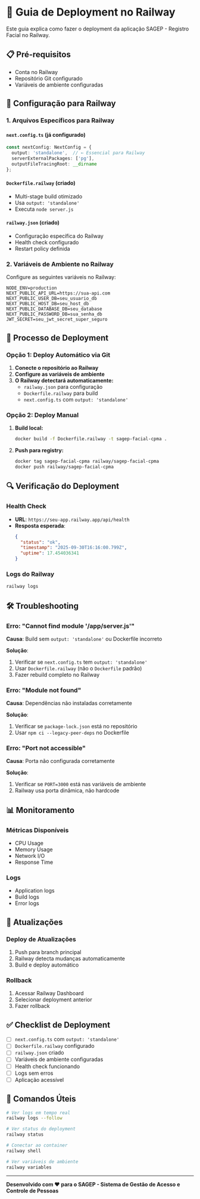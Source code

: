 # 🚀 Guia de Deployment no Railway

Este guia explica como fazer o deployment da aplicação SAGEP - Registro Facial no Railway.

## 📋 Pré-requisitos

- Conta no Railway
- Repositório Git configurado
- Variáveis de ambiente configuradas

## 🔧 Configuração para Railway

### 1. **Arquivos Específicos para Railway**

#### **`next.config.ts`** (já configurado)
```typescript
const nextConfig: NextConfig = {
  output: 'standalone',  // ← Essencial para Railway
  serverExternalPackages: ['pg'],
  outputFileTracingRoot: __dirname
};
```

#### **`Dockerfile.railway`** (criado)
- Multi-stage build otimizado
- Usa `output: 'standalone'`
- Executa `node server.js`

#### **`railway.json`** (criado)
- Configuração específica do Railway
- Health check configurado
- Restart policy definida

### 2. **Variáveis de Ambiente no Railway**

Configure as seguintes variáveis no Railway:

```env
NODE_ENV=production
NEXT_PUBLIC_API_URL=https://sua-api.com
NEXT_PUBLIC_USER_DB=seu_usuario_db
NEXT_PUBLIC_HOST_DB=seu_host_db
NEXT_PUBLIC_DATABASE_DB=seu_database
NEXT_PUBLIC_PASSWORD_DB=sua_senha_db
JWT_SECRET=seu_jwt_secret_super_seguro
```

## 🚀 Processo de Deployment

### **Opção 1: Deploy Automático via Git**

1. **Conecte o repositório ao Railway**
2. **Configure as variáveis de ambiente**
3. **O Railway detectará automaticamente:**
   - `railway.json` para configuração
   - `Dockerfile.railway` para build
   - `next.config.ts` com `output: 'standalone'`

### **Opção 2: Deploy Manual**

1. **Build local:**
   ```bash
   docker build -f Dockerfile.railway -t sagep-facial-cpma .
   ```

2. **Push para registry:**
   ```bash
   docker tag sagep-facial-cpma railway/sagep-facial-cpma
   docker push railway/sagep-facial-cpma
   ```

## 🔍 Verificação do Deployment

### **Health Check**
- **URL**: `https://seu-app.railway.app/api/health`
- **Resposta esperada**:
  ```json
  {
    "status": "ok",
    "timestamp": "2025-09-30T16:16:00.799Z",
    "uptime": 17.454036341
  }
  ```

### **Logs do Railway**
```bash
railway logs
```

## 🛠️ Troubleshooting

### **Erro: "Cannot find module '/app/server.js'"**

**Causa**: Build sem `output: 'standalone'` ou Dockerfile incorreto

**Solução**:
1. Verificar se `next.config.ts` tem `output: 'standalone'`
2. Usar `Dockerfile.railway` (não o `Dockerfile` padrão)
3. Fazer rebuild completo no Railway

### **Erro: "Module not found"**

**Causa**: Dependências não instaladas corretamente

**Solução**:
1. Verificar se `package-lock.json` está no repositório
2. Usar `npm ci --legacy-peer-deps` no Dockerfile

### **Erro: "Port not accessible"**

**Causa**: Porta não configurada corretamente

**Solução**:
1. Verificar se `PORT=3000` está nas variáveis de ambiente
2. Railway usa porta dinâmica, não hardcode

## 📊 Monitoramento

### **Métricas Disponíveis**
- CPU Usage
- Memory Usage
- Network I/O
- Response Time

### **Logs**
- Application logs
- Build logs
- Error logs

## 🔄 Atualizações

### **Deploy de Atualizações**
1. Push para branch principal
2. Railway detecta mudanças automaticamente
3. Build e deploy automático

### **Rollback**
1. Acessar Railway Dashboard
2. Selecionar deployment anterior
3. Fazer rollback

## ✅ Checklist de Deployment

- [ ] `next.config.ts` com `output: 'standalone'`
- [ ] `Dockerfile.railway` configurado
- [ ] `railway.json` criado
- [ ] Variáveis de ambiente configuradas
- [ ] Health check funcionando
- [ ] Logs sem erros
- [ ] Aplicação acessível

## 🎯 Comandos Úteis

```bash
# Ver logs em tempo real
railway logs --follow

# Ver status do deployment
railway status

# Conectar ao container
railway shell

# Ver variáveis de ambiente
railway variables
```

---

**Desenvolvido com ❤️ para o SAGEP - Sistema de Gestão de Acesso e Controle de Pessoas**
